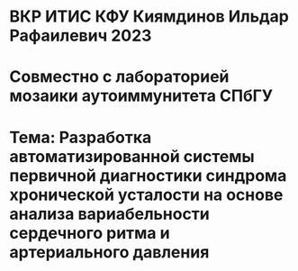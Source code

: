 # ВКР ИТИС КФУ Киямдинов Ильдар Рафаилевич 2023
# Совместно с лабораторией мозаики аутоиммунитета СПбГУ
# Тема: Разработка автоматизированной системы первичной диагностики синдрома хронической усталости на основе анализа вариабельности сердечного ритма и артериального давления
